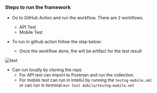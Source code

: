 
### Steps to run the framework 

* Go to GitHub Action and run the workflow. There are 2 workflows.
   *  API Test
   *  Mobile Test

*  To run in github action follow the step below:
   *  Once the workflow done, the will be artifact for the test result
 
![test](https://github.com/bashangbasir/Mobile-Automation---Cinema-App/assets/38761135/8b8f4842-ca02-4620-b61a-40adb0615492)


  
* Can run locally by cloning the repo
   *  For API test can import to Postman and run the collection.
   *  For mobile test can run in IntelliJ by running the `testng-mobile.xml` or can run in terminal `mvn test mobile/testng-mobile.xml` 
    

